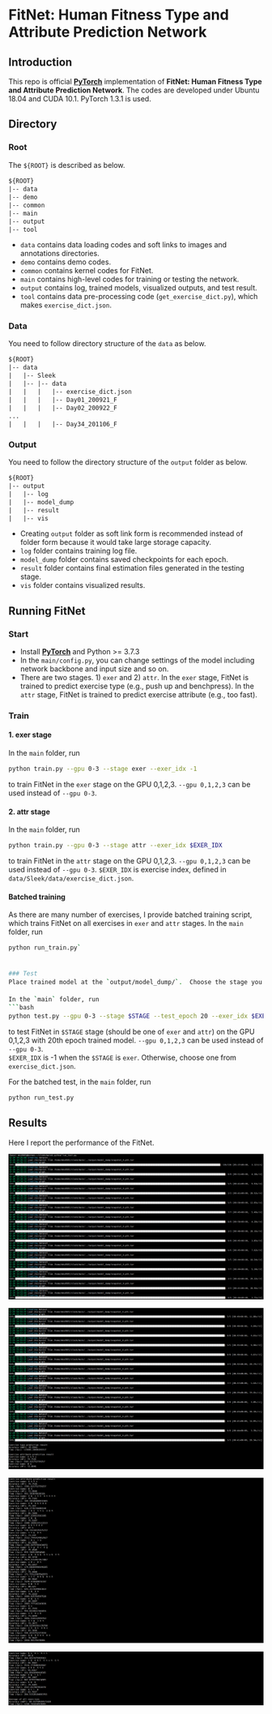 # FitNet: Human Fitness Type and Attribute Prediction Network

## Introduction  
This repo is official **[PyTorch](https://pytorch.org)** implementation of **FitNet: Human Fitness Type and Attribute Prediction Network**. The codes are developed under Ubuntu 18.04 and CUDA 10.1. PyTorch 1.3.1 is used.


## Directory  
### Root  
The `${ROOT}` is described as below.  
```  
${ROOT}  
|-- data  
|-- demo
|-- common  
|-- main  
|-- output 
|-- tool
```  
* `data` contains data loading codes and soft links to images and annotations directories.  
* `demo` contains demo codes.
* `common` contains kernel codes for FitNet.  
* `main` contains high-level codes for training or testing the network.  
* `output` contains log, trained models, visualized outputs, and test result. 
* `tool` contains data pre-processing code (`get_exercise_dict.py`), which makes `exercise_dict.json`.

  
### Data  
You need to follow directory structure of the `data` as below.  
```  
${ROOT}  
|-- data  
|   |-- Sleek 
|   |-- |-- data
|   |   |   |-- exercise_dict.json
|   |   |   |-- Day01_200921_F
|   |   |   |-- Day02_200922_F
...
|   |   |   |-- Day34_201106_F
```  

### Output  
You need to follow the directory structure of the `output` folder as below.  
```  
${ROOT}  
|-- output  
|   |-- log  
|   |-- model_dump  
|   |-- result  
|   |-- vis  
```  
* Creating `output` folder as soft link form is recommended instead of folder form because it would take large storage capacity.  
* `log` folder contains training log file.  
* `model_dump` folder contains saved checkpoints for each epoch.  
* `result` folder contains final estimation files generated in the testing stage.  
* `vis` folder contains visualized results.  


## Running FitNet 
### Start  
* Install **[PyTorch](https://pytorch.org)** and Python >= 3.7.3 
* In the `main/config.py`, you can change settings of the model including network backbone and input size and so on.  
* There are two stages. 1) `exer` and 2) `attr`. In the `exer` stage, FitNet is trained to predict exercise type (e.g., push up and benchpress). In the `attr` stage, FitNet is trained to predict exercise attribute (e.g., too fast).
  
### Train  
#### 1. exer stage
In the `main` folder, run  
```bash  
python train.py --gpu 0-3 --stage exer --exer_idx -1
```  
to train FitNet in the `exer` stage on the GPU 0,1,2,3. `--gpu 0,1,2,3` can be used instead of `--gpu 0-3`. 

#### 2. attr stage
In the `main` folder, run  
```bash  
python train.py --gpu 0-3 --stage attr --exer_idx $EXER_IDX
```  
to train FitNet in the `attr` stage on the GPU 0,1,2,3. `--gpu 0,1,2,3` can be used instead of `--gpu 0-3`. 
`$EXER_IDX` is exercise index, defined in `data/Sleek/data/exercise_dict.json`.

#### Batched training
As there are many number of exercises, I provide batched training script, which trains FitNet on all exercises in `exer` and `attr` stages.
In the `main` folder, run
```bash
python run_train.py`

  
### Test  
Place trained model at the `output/model_dump/`.  Choose the stage you want to test among `exer` and `attr`.
  
In the `main` folder, run  
```bash  
python test.py --gpu 0-3 --stage $STAGE --test_epoch 20 --exer_idx $EXER_IDX
```  
to test FitNet in `$STAGE` stage (should be one of `exer` and `attr`) on the GPU 0,1,2,3 with 20th epoch trained model. `--gpu 0,1,2,3` can be used instead of `--gpu 0-3`.  
`$EXER_IDX` is -1 when the `$STAGE` is `exer`. Otherwise, choose one from `exercise_dict.json`.

For the batched test, in the `main` folder, run
```bash
python run_test.py
```
  
## Results  
Here I report the performance of the FitNet.

<p align="center">
<img src="assets/capture1.png">
</p>

<p align="center">
<img src="assets/capture2.png">
</p>

<p align="center">
<img src="assets/capture3.png">
</p>

<p align="center">

<img src="assets/capture4.png">
</p>

